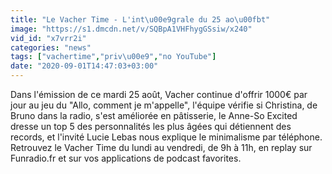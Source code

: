 ```yaml
---
title: "Le Vacher Time - L'int\u00e9grale du 25 ao\u00fbt"
image: "https://s1.dmcdn.net/v/SQBpA1VHFhygGSsiw/x240"
vid_id: "x7vrr2i"
categories: "news"
tags: ["vachertime","priv\u00e9","no YouTube"]
date: "2020-09-01T14:47:03+03:00"
---
```

Dans l'émission de ce mardi 25 août, Vacher continue d'offrir 1000€ par jour au jeu du &quot;Allo, comment je m'appelle&quot;, l'équipe vérifie si Christina, de Bruno dans la radio, s'est améliorée en pâtisserie, le Anne-So Excited dresse un top 5 des personnalités les plus âgées qui détiennent des records, et l'invité Lucie Lebas nous explique le minimalisme par téléphone.   <br>Retrouvez le Vacher Time du lundi au vendredi, de 9h à 11h, en replay sur Funradio.fr et sur vos applications de podcast favorites.
